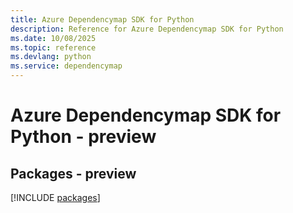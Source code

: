 ```yaml
---
title: Azure Dependencymap SDK for Python
description: Reference for Azure Dependencymap SDK for Python
ms.date: 10/08/2025
ms.topic: reference
ms.devlang: python
ms.service: dependencymap
---
```

# Azure Dependencymap SDK for Python - preview
## Packages - preview
[!INCLUDE [packages](dependencymap-index.md)]